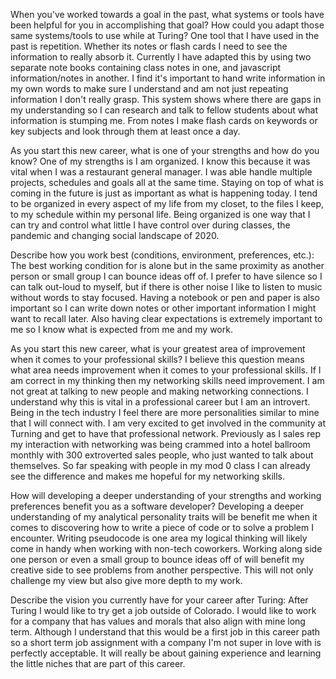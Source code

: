 When you've worked towards a goal in the past, what systems or tools have been helpful for you in accomplishing that goal? How could you adapt those same systems/tools to use while at Turing?
  One tool that I have used in the past is repetition. Whether its notes or flash cards I need to see the information to really absorb it. Currently I have adapted this by using two separate note books containing class notes in one, and javascript information/notes in another. I find it's important to hand write information in my own words to make sure I understand and am not just repeating information I don't really grasp. This system shows where there are gaps in my understanding so I can research and talk to fellow students about what information is stumping me. From notes I make flash cards on keywords or key subjects and look through them at least once a day.  


As you start this new career, what is one of your strengths and how do you know?
  One of my strengths is I am organized. I know this because it was vital when I was a restaurant general manager. I was able handle multiple projects, schedules and goals all at the same time. Staying on top of what is coming in the future is just as important as what is happening today. I tend to be organized in every aspect of my life from my closet, to the files I keep, to my schedule within my personal life. Being organized is one way that I can try and control what little I have control over during classes, the pandemic and changing social landscape of 2020.   

Describe how you work best (conditions, environment, preferences, etc.):
  The best working condition for is alone but in the same proximity as another person or small group I can bounce ideas off of. I prefer to have silence so I can talk out-loud to myself, but if there is other noise I like to listen to music without words to stay focused. Having a notebook or pen and paper is also important so I can write down notes or other important information I might want to recall later. Also having clear expectations is extremely important to me so I know what is expected from me and my work.

As you start this new career, what is your greatest area of improvement when it comes to your professional skills?
  I believe this question means what area needs improvement when it comes to your professional skills. If I am correct in my thinking then my networking skills need improvement. I am not great at talking to new people and making networking connections. I understand why this is vital in a professional career but I am an introvert. Being in the tech industry I feel there are more personalities similar to mine that I will connect with. I am very excited to get involved in the community at Turning and get to have that professional network. Previously as I sales rep my interaction with networking was being crammed into a hotel ballroom monthly with 300 extroverted sales people, who just wanted to talk about themselves. So far speaking with people in my mod 0 class I can already see the difference and makes me hopeful for my networking skills.

How will developing a deeper understanding of your strengths and working preferences benefit you as a software developer?
   Developing a deeper understanding of my analytical personality traits will be benefit me when it comes to discovering how to write a piece of code or to solve a problem I encounter. Writing pseudocode is one area my logical thinking will likely come in handy when working with non-tech coworkers. Working along side one person or even a small group to bounce ideas off of will benefit my creative side to see problems from another perspective. This will not only challenge my view but also give more depth to my work.

Describe the vision you currently have for your career after Turing:
  After Turing I would like to try get a job outside of Colorado. I would like to work for a company that has values and morals that also align with mine long term. Although I understand that this would be a first job in this career path so a short term job assignment with a company I'm not super in love with is perfectly acceptable. It will really be about gaining experience and learning the little niches that are part of this career.
